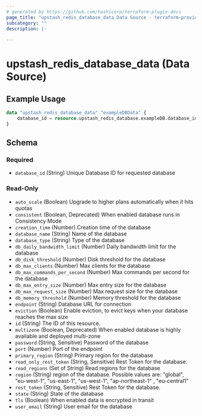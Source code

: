 ```yaml
---
# generated by https://github.com/hashicorp/terraform-plugin-docs
page_title: "upstash_redis_database_data Data Source - terraform-provider-upstash"
subcategory: ""
description: |-
  
---
```


# upstash_redis_database_data (Data Source)



## Example Usage

```terraform
data "upstash_redis_database_data" "exampleDBData" {
    database_id = resource.upstash_redis_database.exampleDB.database_id
}
```

<!-- schema generated by tfplugindocs -->
## Schema

### Required

- `database_id` (String) Unique Database ID for requested database

### Read-Only

- `auto_scale` (Boolean) Upgrade to higher plans automatically when it hits quotas
- `consistent` (Boolean, Deprecated) When enabled database runs in Consistency Mode
- `creation_time` (Number) Creation time of the database
- `database_name` (String) Name of the database
- `database_type` (String) Type of the database
- `db_daily_bandwidth_limit` (Number) Daily bandwidth limit for the database
- `db_disk_threshold` (Number) Disk threshold for the database
- `db_max_clients` (Number) Max clients for the database
- `db_max_commands_per_second` (Number) Max commands per second for the database
- `db_max_entry_size` (Number) Max entry size for the database
- `db_max_request_size` (Number) Max request size for the database
- `db_memory_threshold` (Number) Memory threshold for the database
- `endpoint` (String) Database URL for connection
- `eviction` (Boolean) Enable eviction, to evict keys when your database reaches the max size
- `id` (String) The ID of this resource.
- `multizone` (Boolean, Deprecated) When enabled database is highly available and deployed multi-zone
- `password` (String, Sensitive) Password of the database
- `port` (Number) Port of the endpoint
- `primary_region` (String) Primary region for the database
- `read_only_rest_token` (String, Sensitive) Rest Token for the database.
- `read_regions` (Set of String) Read regions for the database
- `region` (String) region of the database. Possible values are: "global", "eu-west-1", "us-east-1", "us-west-1", "ap-northeast-1" , "eu-central1"
- `rest_token` (String, Sensitive) Rest Token for the database.
- `state` (String) State of the database
- `tls` (Boolean) When enabled data is encrypted in transit
- `user_email` (String) User email for the database
